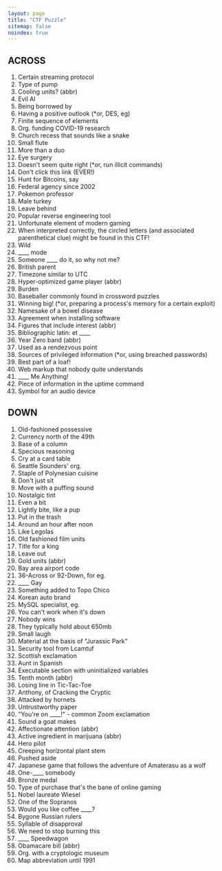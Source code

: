 ```yaml
---
layout: page
title: "CTF Puzzle"
sitemap: false
noindex: true
---
```


## ACROSS

1. Certain streaming protocol
4. Type of pump
8. Cooling units? (abbr)
11. Evil AI
12. Being borrowed by
17. Having a positive outlook (*or, DES, eg)
21. Finite sequence of elements
22. Org. funding COVID-19 research
23. Church recess that sounds like a snake
24. Small flute
25. More than a duo
27. Eye surgery
29. Doesn't seem quite right (*or, run illicit commands)
34. Don't click this link (EVER!)
35. Hunt for Bitcoins, say
36. Federal agency since 2002
37. Pokemon professor
39. Male turkey
40. Leave behind
45. Popular reverse engineering tool
48. Unfortunate element of modern gaming
54. When interpreted correctly, the circled letters (and associated parenthetical clue) might be found in this CTF!
58. Wild
59. ____ mode
60. Someone ____ do it, so why not me?
61. British parent
63. Timezone similar to UTC
66. Hyper-optimized game player (abbr)
69. Burden
71. Baseballer commonly found in crossword puzzles
74. Winning big! (*or, preparing a process's memory for a certain exploit)
81. Namesake of a bowel disease
82. Agreement when installing software
83. Figures that include interest (abbr)
84. Bibliographic latin: et ____
85. Year Zero band (abbr)
86. Used as a rendezvous point
88. Sources of privileged information (*or, using breached passwords)
94. Best part of a loaf!
95. Web markup that nobody quite understands
96. ____ Me Anything!
97. Piece of information in the uptime command
98. Symbol for an audio device

## DOWN

1. Old-fashioned possessive
2. Currency north of the 49th
3. Base of a column
4. Specious reasoning
5. Cry at a card table
6. Seattle Sounders' org.
7. Staple of Polynesian cuisine
8. Don't just sit
9. Move with a puffing sound
10. Nostalgic tint
13. Even a bit
14. Lightly bite, like a pup
15. Put in the trash
16. Around an hour after noon
18. Like Legolas
19. Old fashioned film units
20. Title for a king
26. Leave out
28. Gold units (abbr)
30. Bay area airport code
31. 36-Across or 92-Down, for eg.
32. ____ Gay
33. Something added to Topo Chico
38. Korean auto brand
40. MySQL specialist, eg.
41. You can't work when it's down
42. Nobody wins
43. They typically hold about 650mb
44. Small laugh
46. Material at the basis of "Jurassic Park"
47. Security tool from Lcamtuf
49. Scottish exclamation
50. Aunt in Spanish
51. Executable section with uninitialized variables
52. Tenth month (abbr)
53. Losing line in Tic-Tac-Toe
55. Anthony, of Cracking the Cryptic
56. Attacked by hornets
57. Untrustworthy paper
62. "You're on ____!" - common Zoom exclamation
64. Sound a goat makes
65. Affectionate attention (abbr)
66. Active ingredient in marijuana (abbr)
67. Hero pilot
68. Creeping horizontal plant stem
70. Pushed aside
72. Japanese game that follows the adventure of Amaterasu as a wolf
73. One-____ somebody
75. Bronze medal
76. Type of purchase that's the bane of online gaming
77. Nobel laureate Wiesel
78. One of the Sopranos
79. Would you like coffee ____?
80. Bygone Russian rulers
87. Syllable of disapproval
89. We need to stop burning this
90. ____ Speedwagon
91. Obamacare bill (abbr)
92. Org. with a cryptologic museum
93. Map abbreviation until 1991
